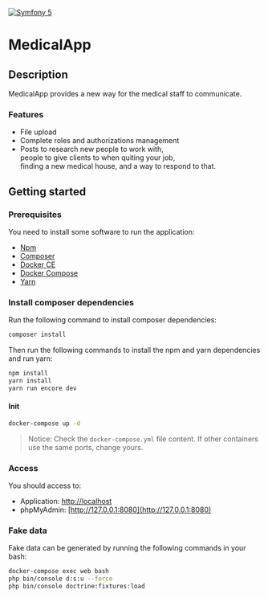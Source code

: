 [![Symfony 5](https://img.shields.io/badge/Powered%20by-Symfony5-green.svg?style=flat)](https://symfony.com/5)

# MedicalApp

## Description
MedicalApp provides a new way for the medical staff to communicate.

### Features

- File upload
- Complete roles and authorizations management
- Posts to research new people to work with,  
people to give clients to when quiting your job,  
finding a new medical house, and a way to respond to that.


## Getting started

### Prerequisites

You need to install some software to run the application:

- [Npm](https://www.npmjs.com/get-npm)
- [Composer](https://getcomposer.org/)
- [Docker CE](https://www.docker.com/community-edition)
- [Docker Compose](https://docs.docker.com/compose/install)
- [Yarn](https://yarnpkg.com/getting-started/install)

### Install composer dependencies

Run the following command to install composer dependencies:

```bash
composer install
```
Then run the following commands to install the npm and yarn dependencies and run yarn:
```bash
npm install
yarn install
yarn run encore dev
```

#### Init

```bash
docker-compose up -d
```
> Notice: Check the `docker-compose.yml` file content. If other containers use the same ports, change yours.

### Access

You should access to:

- Application: [http://localhost](http://localhost) 
- phpMyAdmin: [http://127.0.0.1:8080](http://127.0.0.1:8080)


### Fake data

Fake data can be generated by running the following commands in your bash:  
```bash
docker-compose exec web bash
php bin/console d:s:u --force
php bin/console doctrine:fixtures:load
```